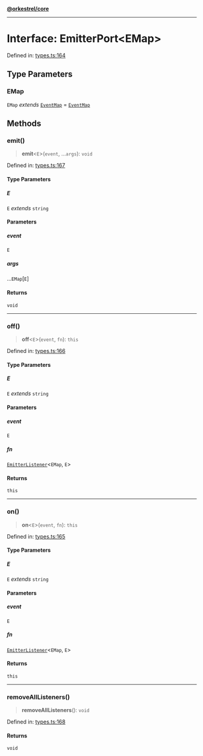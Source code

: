 [**@orkestrel/core**](../index.md)

***

# Interface: EmitterPort\<EMap\>

Defined in: [types.ts:164](https://github.com/orkestrel/core/blob/98df1af1b029ad0f39e413b90869151f4152e5dd/src/types.ts#L164)

## Type Parameters

### EMap

`EMap` *extends* [`EventMap`](../type-aliases/EventMap.md) = [`EventMap`](../type-aliases/EventMap.md)

## Methods

### emit()

> **emit**\<`E`\>(`event`, ...`args`): `void`

Defined in: [types.ts:167](https://github.com/orkestrel/core/blob/98df1af1b029ad0f39e413b90869151f4152e5dd/src/types.ts#L167)

#### Type Parameters

##### E

`E` *extends* `string`

#### Parameters

##### event

`E`

##### args

...`EMap`\[`E`\]

#### Returns

`void`

***

### off()

> **off**\<`E`\>(`event`, `fn`): `this`

Defined in: [types.ts:166](https://github.com/orkestrel/core/blob/98df1af1b029ad0f39e413b90869151f4152e5dd/src/types.ts#L166)

#### Type Parameters

##### E

`E` *extends* `string`

#### Parameters

##### event

`E`

##### fn

[`EmitterListener`](../type-aliases/EmitterListener.md)\<`EMap`, `E`\>

#### Returns

`this`

***

### on()

> **on**\<`E`\>(`event`, `fn`): `this`

Defined in: [types.ts:165](https://github.com/orkestrel/core/blob/98df1af1b029ad0f39e413b90869151f4152e5dd/src/types.ts#L165)

#### Type Parameters

##### E

`E` *extends* `string`

#### Parameters

##### event

`E`

##### fn

[`EmitterListener`](../type-aliases/EmitterListener.md)\<`EMap`, `E`\>

#### Returns

`this`

***

### removeAllListeners()

> **removeAllListeners**(): `void`

Defined in: [types.ts:168](https://github.com/orkestrel/core/blob/98df1af1b029ad0f39e413b90869151f4152e5dd/src/types.ts#L168)

#### Returns

`void`
